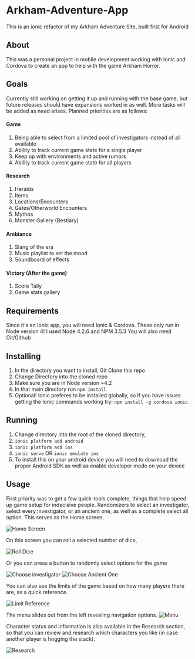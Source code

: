 # Arkham-Adventure-App
This is an ionic refactor of my Arkham Adventure Site, built first for Android

## About
This was a personal project in mobile development working with Ionic and Cordova to create an app to help with the game Arkham Horror.

## Goals
Currently still working on getting it up and running with the base game, but future releases should have expansions worked in as well. More tasks will be added as need arises. Planned priorities are as follows:

#### Game
1. Being able to select from a limited pool of investigators instead of all available
2. Ability to track current game state for a single player
3. Keep up with environments and active rumors
4. Ability to track current game state for all players

#### Research
1. Heralds
3. Items
4. Locations/Encounters
5. Gates/Otherworld Encounters
6. Mythos
7. Monster Gallery (Bestiary)

#### Ambiance
1. Slang of the era
2. Music playlist to set the mood
3. Soundboard of effects

#### Victory (After the game)
1. Score Tally
2. Game stats gallery


## Requirements
Since it's an Ionic app, you will need Ionic & Cordova. These only run in Node version 4!
I used Node 4.2.6 and NPM 3.5.3 
You will also need Git/Github

## Installing
1. In the directory you want to install, Git Clone this repo
2. Change Directory into the cloned repo
3. Make sure you are in Node version ~4.2
4. In that main directory run `npm install`
5. Optional! Ionic preferes to be installed globally, so if you have issues getting the Ionic commands working try: `npm install -g cordova ionic` 

## Running
1. Change directory into the root of the cloned directory, 
2. `ionic platform add android`
3. `ionic platform add ios`
4. `ionic serve` OR `ionic emulate ios`
4. To install this on your android device you will need to download the proper Android SDK as well as enable developer mode on your device

## Usage
First priority was to get a few quick-tools complete, things that help speed up game setup for indecisive people. Randomizers to select an investigator, select every investigator, or an ancient one, as well as a complete select all option. This serves as the Home screen.

![Home Screen](doc-images/Home-tools.png)

On this screen you can roll a selected number of dice,

![Roll Dice](doc-images/Roll-dice.png)

Or you can press a button to randomly select options for the game

![Choose investigator](doc-images/Pick-chara.png)
![Choose Ancient One](doc-images/Pick-ancient.png)

You can also see the limits of the game based on how many players there are, as a quick reference.

![Limit Reference](doc-images/Player-limits.png)

The menu slides out from the left revealing navigation options. 
![Menu](doc-images/Menu.png)


Character status and information is also available in the Research section, so that you can review and research which characters you like (in case another player is hogging the stack).

![Research](doc-images/Character-profile.png)
